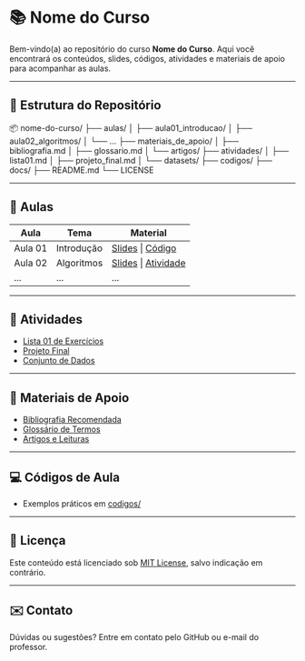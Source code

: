 # 📚 Nome do Curso

Bem-vindo(a) ao repositório do curso **Nome do Curso**. Aqui você encontrará os conteúdos, slides, códigos, atividades e materiais de apoio para acompanhar as aulas.

---

## 📂 Estrutura do Repositório

📦 nome-do-curso/
├── aulas/
│ ├── aula01_introducao/
│ ├── aula02_algoritmos/
│ └── ...
├── materiais_de_apoio/
│ ├── bibliografia.md
│ ├── glossario.md
│ └── artigos/
├── atividades/
│ ├── lista01.md
│ ├── projeto_final.md
│ └── datasets/
├── codigos/
├── docs/
├── README.md
└── LICENSE

---

## 📅 Aulas

| Aula | Tema | Material |
|------|------|----------|
| Aula 01 | Introdução | [Slides](aulas/aula01_introducao/slides.pdf) \| [Código](aulas/aula01_introducao/exemplo.py) |
| Aula 02 | Algoritmos | [Slides](aulas/aula02_algoritmos/slides.pdf) \| [Atividade](aulas/aula02_algoritmos/atividade.md) |
| ... | ... | ... |

---

## 📝 Atividades

- [Lista 01 de Exercícios](atividades/lista01.md)
- [Projeto Final](atividades/projeto_final.md)
- [Conjunto de Dados](atividades/datasets/dados_exemplo.csv)

---

## 🧠 Materiais de Apoio

- [Bibliografia Recomendada](materiais_de_apoio/bibliografia.md)
- [Glossário de Termos](materiais_de_apoio/glossario.md)
- [Artigos e Leituras](materiais_de_apoio/artigos)

---

## 💻 Códigos de Aula

- Exemplos práticos em [codigos/](codigos/)

---

## 🧾 Licença

Este conteúdo está licenciado sob [MIT License](LICENSE), salvo indicação em contrário.

---

## ✉️ Contato

Dúvidas ou sugestões? Entre em contato pelo GitHub ou e-mail do professor.

